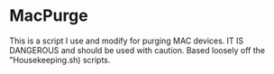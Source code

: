 # MacPurge
This is a script I use and modify for purging MAC devices. IT IS DANGEROUS and should be used with caution. Based loosely off the "Housekeeping.sh) scripts.
